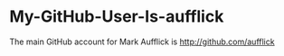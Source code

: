 My-GitHub-User-Is-aufflick
==========================

The main GitHub account for Mark Aufflick is http://github.com/aufflick
